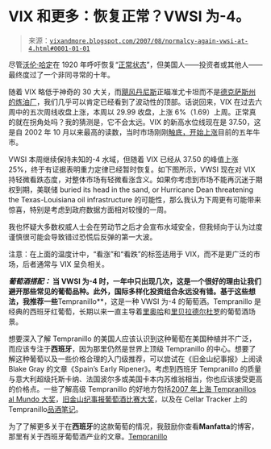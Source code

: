<!--yml

分类：未分类

日期：2024-05-18 19:02:13

-->

# VIX 和更多：恢复正常？VWSI 为-4。

> 来源：[`vixandmore.blogspot.com/2007/08/normalcy-again-vwsi-at-4.html#0001-01-01`](http://vixandmore.blogspot.com/2007/08/normalcy-again-vwsi-at-4.html#0001-01-01)

尽管[沃伦·哈定](http://en.wikipedia.org/wiki/Warren_Harding)在 1920 年呼吁恢复“[正常状态](http://www.quotedb.com/speeches/return-to-normalcy)”，但美国人——投资者或其他人——最终度过了一个非同寻常的十年。

随着 VIX 略低于神奇的 30 大关，而[飓风丹尼斯](http://www.nhc.noaa.gov/index.shtml)正瞄准尤卡坦而不是[德克萨斯州的炼油厂](http://www.pannexresearch.com/rita/tx-oil.gif)，我们几乎可以肯定已经看到了波动性的顶部。话说回来，VIX 在过去六周中的五次周线收盘上涨，本周以 29.99 收盘，上涨 6%（1.69）上周。正常真的就在拐角处吗？我的猜测是，它不会太远。VIX 的新高水位线现在是 37.50，这是自 2002 年 10 月以来最高的读数，当时市场刚刚[触底，开始上涨](http://vixandmore.blogspot.com/2007/08/how-does-recent-vix-spike-compare.html)目前的五年牛市。

VWSI 本周继续保持未知的-4 水域，但随着 VIX 已经从 37.50 的峰值上涨 25%，终于有证据表明重力定律已经暂时恢复。如下图所示，VWSI 现在对 VIX 持轻微看跌态度，对整体市场有轻微看涨含义。如果你考虑到市场不能再沉迷于期权到期，美联储 buried its head in the sand, or Hurricane Dean threatening the Texas-Louisiana oil infrastructure 的可能性，那么我认为下周更有可能带来惊喜，特别是考虑到政府数据方面相对较慢的一周。

我也怀疑大多数权威人士会在劳动节之后才会宣布水域安全，但我倾向于认为过度谨慎很可能会导致错过恐慌后反弹的第一大波。

注意：在上面的温度计中，“看涨”和“看跌”的标签适用于 VIX，而不是更广泛的市场，后者通常与 VIX 呈负相关。

*****葡萄酒搭配：*** 当 VWSI 为-4 时，一年中只出现几次，这是一个很好的理由让我们避开那些常见的葡萄品种。此外，国际多样化投资组合永远没有错。基于这些想法，我推荐一些**Tempranillo**，这是一种 VWSI 为-4 的葡萄酒。Tempranillo 是经典的西班牙红葡萄，长期以来一直主导着[里奥哈](http://www.civusa.com/consumerCenter/regions/riojaRegion.html)和[里贝拉德尔杜罗](http://www.civusa.com/consumerCenter/regions/riberaRegion.html)的葡萄酒场景。

想要深入了解 Tempranillo 的美国人应该认识到这种葡萄在美国种植并不广泛，而应该专注于**西班牙**，因为那里仍然是世界上顶级 Tempranillo 的中心。想要了解这种葡萄以及一些价格合理的入门级推荐，可以尝试在《旧金山纪事报》上阅读 Blake Gray 的文章《Spain’s Early Ripener》。考虑到西班牙 Tempranillo 的质量与意大利超级托斯卡纳、法国波尔多或美国卡本内苏维翁相当，你也应该接受更高的价格点。一些了解高级 Tempranillo 的好地方包括[2007 年上海 Tempranillos al Mundo 大奖](http://www.enologo.com/tempranillo/awards2007.pdf)，[旧金山纪事报葡萄酒比赛大奖](http://www.winejudging.com/medal_winners_2007/490.htm)，以及在 Cellar Tracker 上的 Tempranillo[品酒笔记](http://www.cellartracker.com/list.asp?szSearch=tempranillo&Table=NotesRegion)。

为了了解更多关于在**西班牙**的这款葡萄的情况，我鼓励你查看**Manfatta**的博客，那里有关于西班牙葡萄酒产业的文章。[Tempranillo](http://www.manfatta.com/wineblog/)
